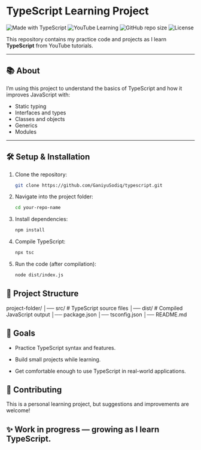 # TypeScript Learning Project

![Made with TypeScript](https://img.shields.io/badge/Made%20with-TypeScript-3178c6?logo=typescript&logoColor=white)
![YouTube Learning](https://img.shields.io/badge/Learning-YouTube-FF0000?logo=youtube&logoColor=white)
![GitHub repo size](https://img.shields.io/github/repo-size/your-username/your-repo-name)
![License](https://img.shields.io/badge/License-MIT-green)

This repository contains my practice code and projects as I learn **TypeScript** from YouTube tutorials.

---

## 📚 About
I’m using this project to understand the basics of TypeScript and how it improves JavaScript with:
- Static typing
- Interfaces and types
- Classes and objects
- Generics
- Modules

---

## 🛠️ Setup & Installation
1. Clone the repository:
   ```bash
   git clone https://github.com/GaniyuSodiq/typescript.git

2. Navigate into the project folder:
   ```bash
   cd your-repo-name

3. Install dependencies:
   ```bash
   npm install


4. Compile TypeScript:
   ```bash
   npx tsc


5. Run the code (after compilation):
   ```bash
   node dist/index.js

## 📂 Project Structure
project-folder/
│── src/         # TypeScript source files
│── dist/        # Compiled JavaScript output
│── package.json
│── tsconfig.json
│── README.md

## 🚀 Goals

- Practice TypeScript syntax and features.

- Build small projects while learning.

- Get comfortable enough to use TypeScript in real-world applications.

## 🤝 Contributing

This is a personal learning project, but suggestions and improvements are welcome!

## ✨ Work in progress — growing as I learn TypeScript.
